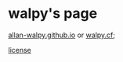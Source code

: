 # walpy's page

[allan-walpy.github.io](https://allan-walpy.github.io/)
or
[walpy.cf](https://walpy.cf/);

[license](./license.md)
